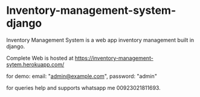 # Inventory-management-system-django
Inventory Management System is a web app inventory management built in django.

Complete Web is hosted at https://inventory-management-sytem.herokuapp.com/


for demo:
      email: "admin@example.com",
      password: "admin"
      
for queries help and supports whatsapp me 00923021811693.
